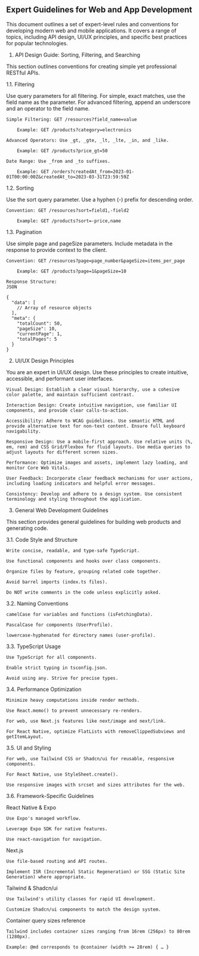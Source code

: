 ## Expert Guidelines for Web and App Development

This document outlines a set of expert-level rules and conventions for developing modern web and mobile applications. It covers a range of topics, including API design, UI/UX principles, and specific best practices for popular technologies.

1. API Design Guide: Sorting, Filtering, and Searching

This section outlines conventions for creating simple yet professional RESTful APIs.

1.1. Filtering

Use query parameters for all filtering. For simple, exact matches, use the field name as the parameter. For advanced filtering, append an underscore and an operator to the field name.

    Simple Filtering: GET /resources?field_name=value

        Example: GET /products?category=electronics

    Advanced Operators: Use _gt, _gte, _lt, _lte, _in, and _like.

        Example: GET /products?price_gt=50

    Date Range: Use _from and _to suffixes.

        Example: GET /orders?createdAt_from=2023-01-01T00:00:00Z&createdAt_to=2023-03-31T23:59:59Z

1.2. Sorting

Use the sort query parameter. Use a hyphen (-) prefix for descending order.

    Convention: GET /resources?sort=field1,-field2

        Example: GET /products?sort=-price,name

1.3. Pagination

Use simple page and pageSize parameters. Include metadata in the response to provide context to the client.

    Convention: GET /resources?page=page_number&pageSize=items_per_page

        Example: GET /products?page=1&pageSize=10

    Response Structure:
    JSON

    {
      "data": [
        // Array of resource objects
      ],
      "meta": {
        "totalCount": 50,
        "pageSize": 10,
        "currentPage": 1,
        "totalPages": 5
      }
    }

2. UI/UX Design Principles

You are an expert in UI/UX design. Use these principles to create intuitive, accessible, and performant user interfaces.

    Visual Design: Establish a clear visual hierarchy, use a cohesive color palette, and maintain sufficient contrast.

    Interaction Design: Create intuitive navigation, use familiar UI components, and provide clear calls-to-action.

    Accessibility: Adhere to WCAG guidelines. Use semantic HTML and provide alternative text for non-text content. Ensure full keyboard navigability.

    Responsive Design: Use a mobile-first approach. Use relative units (%, em, rem) and CSS Grid/Flexbox for fluid layouts. Use media queries to adjust layouts for different screen sizes.

    Performance: Optimize images and assets, implement lazy loading, and monitor Core Web Vitals.

    User Feedback: Incorporate clear feedback mechanisms for user actions, including loading indicators and helpful error messages.

    Consistency: Develop and adhere to a design system. Use consistent terminology and styling throughout the application.

3. General Web Development Guidelines

This section provides general guidelines for building web products and generating code.

3.1. Code Style and Structure

    Write concise, readable, and type-safe TypeScript.

    Use functional components and hooks over class components.

    Organize files by feature, grouping related code together.

    Avoid barrel imports (index.ts files).

    Do NOT write comments in the code unless explicitly asked.

3.2. Naming Conventions

    camelCase for variables and functions (isFetchingData).

    PascalCase for components (UserProfile).

    lowercase-hyphenated for directory names (user-profile).

3.3. TypeScript Usage

    Use TypeScript for all components.

    Enable strict typing in tsconfig.json.

    Avoid using any. Strive for precise types.

3.4. Performance Optimization

    Minimize heavy computations inside render methods.

    Use React.memo() to prevent unnecessary re-renders.

    For web, use Next.js features like next/image and next/link.

    For React Native, optimize FlatLists with removeClippedSubviews and getItemLayout.

3.5. UI and Styling

    For web, use Tailwind CSS or Shadcn/ui for reusable, responsive components.

    For React Native, use StyleSheet.create().

    Use responsive images with srcset and sizes attributes for the web.

3.6. Framework-Specific Guidelines

React Native & Expo

    Use Expo's managed workflow.

    Leverage Expo SDK for native features.

    Use react-navigation for navigation.

Next.js

    Use file-based routing and API routes.

    Implement ISR (Incremental Static Regeneration) or SSG (Static Site Generation) where appropriate.

Tailwind & Shadcn/ui

    Use Tailwind's utility classes for rapid UI development.

    Customize Shadcn/ui components to match the design system.

Container query sizes reference

    Tailwind includes container sizes ranging from 16rem (256px) to 80rem (1280px).

    Example: @md corresponds to @container (width >= 28rem) { … }
